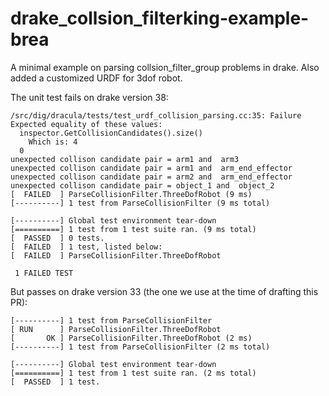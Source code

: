 # drake_collsion_filterking-example-brea
A minimal example on parsing collsion_filter_group problems in drake. Also added a customized URDF for 3dof robot. 

The unit test fails on drake version 38:
```
/src/dig/dracula/tests/test_urdf_collision_parsing.cc:35: Failure
Expected equality of these values:
  inspector.GetCollisionCandidates().size()
    Which is: 4
  0
unexpected collison candidate pair = arm1 and  arm3
unexpected collison candidate pair = arm1 and  arm_end_effector
unexpected collison candidate pair = arm2 and  arm_end_effector
unexpected collison candidate pair = object_1 and  object_2
[  FAILED  ] ParseCollisionFilter.ThreeDofRobot (9 ms)
[----------] 1 test from ParseCollisionFilter (9 ms total)

[----------] Global test environment tear-down
[==========] 1 test from 1 test suite ran. (9 ms total)
[  PASSED  ] 0 tests.
[  FAILED  ] 1 test, listed below:
[  FAILED  ] ParseCollisionFilter.ThreeDofRobot

 1 FAILED TEST
```
But passes on drake version 33 (the one we use at the time of drafting this PR):
```
[----------] 1 test from ParseCollisionFilter
[ RUN      ] ParseCollisionFilter.ThreeDofRobot
[       OK ] ParseCollisionFilter.ThreeDofRobot (2 ms)
[----------] 1 test from ParseCollisionFilter (2 ms total)

[----------] Global test environment tear-down
[==========] 1 test from 1 test suite ran. (2 ms total)
[  PASSED  ] 1 test.
```
